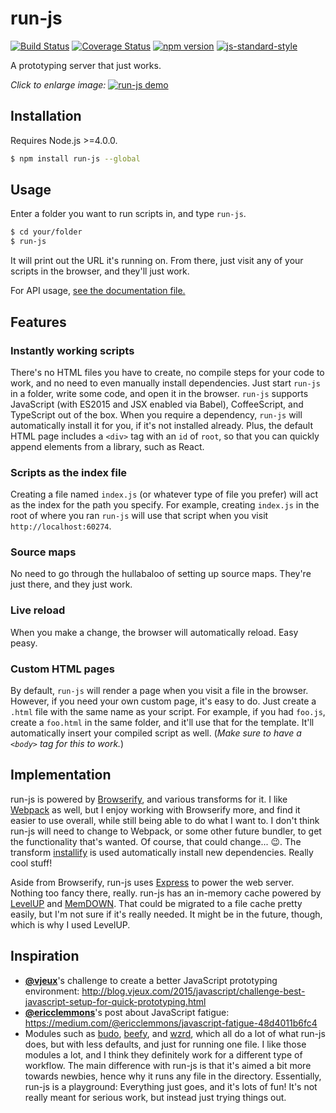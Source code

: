 # run-js

[![Build Status](https://travis-ci.org/remixz/run-js.svg?branch=master)](https://travis-ci.org/remixz/run-js)
[![Coverage Status](https://coveralls.io/repos/remixz/run-js/badge.svg?branch=master&service=github)](https://coveralls.io/github/remixz/run-js?branch=master)
[![npm version](https://img.shields.io/npm/v/run-js.svg)](https://www.npmjs.com/package/run-js)
[![js-standard-style](https://img.shields.io/badge/code%20style-standard-brightgreen.svg)](http://standardjs.com/)

A prototyping server that just works.

*Click to enlarge image:*
[![run-js demo](https://s3.amazonaws.com/f.cl.ly/items/3V3Z1U1L0x352u032J2k/run-js-demo.gif)](https://s3.amazonaws.com/f.cl.ly/items/3V3Z1U1L0x352u032J2k/run-js-demo.gif)

## Installation

Requires Node.js >=4.0.0.

```bash
$ npm install run-js --global
```

## Usage

Enter a folder you want to run scripts in, and type `run-js`.

```bash
$ cd your/folder
$ run-js
```

It will print out the URL it's running on. From there, just visit any of your scripts in the browser, and they'll just work.

For API usage, [see the documentation file.](docs/api.md)

## Features

### Instantly working scripts

There's no HTML files you have to create, no compile steps for your code to work, and no need to even manually install dependencies. Just start `run-js` in a folder, write some code, and open it in the browser. `run-js` supports JavaScript (with ES2015 and JSX enabled via Babel), CoffeeScript, and TypeScript out of the box. When you require a dependency, `run-js` will automatically install it for you, if it's not installed already. Plus, the default HTML page includes a `<div>` tag with an `id` of `root`, so that you can quickly append elements from a library, such as React.

### Scripts as the index file

Creating a file named `index.js` (or whatever type of file you prefer) will act as the index for the path you specify. For example, creating `index.js` in the root of where you ran `run-js` will use that script when you visit `http://localhost:60274`.

### Source maps

No need to go through the hullabaloo of setting up source maps. They're just there, and they just work.

### Live reload

When you make a change, the browser will automatically reload. Easy peasy.

### Custom HTML pages

By default, `run-js` will render a page when you visit a file in the browser. However, if you need your own custom page, it's easy to do. Just create a `.html` file with the same name as your script. For example, if you had `foo.js`, create a `foo.html` in the same folder, and it'll use that for the template. It'll automatically insert your compiled script as well. (*Make sure to have a `<body>` tag for this to work.*)

## Implementation

run-js is powered by [Browserify](https://github.com/substack/node-browserify), and various transforms for it. I like [Webpack](https://github.com/webpack/webpack) as well, but I enjoy working with Browserify more, and find it easier to use overall, while still being able to do what I want to. I don't think run-js will need to change to Webpack, or some other future bundler, to get the functionality that's wanted. Of course, that could change... :wink:. The transform [installify](https://github.com/hughsk/installify) is used automatically install new dependencies. Really cool stuff!

Aside from Browserify, run-js uses [Express](https://github.com/strongloop/express) to power the web server. Nothing too fancy there, really. run-js has an in-memory cache powered by [LevelUP](https://github.com/Level/levelup) and [MemDOWN](https://github.com/level/memdown). That could be migrated to a file cache pretty easily, but I'm not sure if it's really needed. It might be in the future, though, which is why I used LevelUP.

## Inspiration

* [**@vjeux**](https://github.com/vjeux)'s challenge to create a better JavaScript prototyping environment: http://blog.vjeux.com/2015/javascript/challenge-best-javascript-setup-for-quick-prototyping.html
* [**@ericclemmons**](https://github.com/ericclemmons)'s post about JavaScript fatigue: https://medium.com/@ericclemmons/javascript-fatigue-48d4011b6fc4
* Modules such as [budo](https://github.com/mattdesl/budo), [beefy](https://github.com/chrisdickinson/beefy), and [wzrd](https://github.com/maxogden/wzrd), which all do a lot of what run-js does, but with less defaults, and just for running one file. I like those modules a lot, and I think they definitely work for a different type of workflow. The main difference with run-js is that it's aimed a bit more towards newbies, hence why it runs any file in the directory. Essentially, run-js is a playground: Everything just goes, and it's lots of fun! It's not really meant for serious work, but instead just trying things out.
